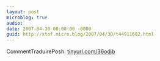 ```yaml
---
layout: post
microblog: true
audio: 
date: 2007-04-30 00:00:00 -0000
guid: http://xtof.micro.blog/2007/04/30/t44911682.html
---
```

CommentTraduirePosh:  [tinyurl.com/36odjb](http://tinyurl.com/36odjb)
